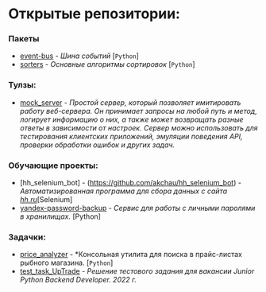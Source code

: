 # Открытые репозитории:

### Пакеты
- [event-bus](https://github.com/akchau/event-bus?tab=readme-ov-file#event-bus) - *Шина событий* [`Python`]
- [sorters](https://github.com/sofiiila/sorter) - *Основные алгоритмы сортировок* [`Python`]

### Тулзы:
- [mock_server](https://github.com/akchau/mock_server) - *Простой сервер, который позволяет имитировать работу веб-сервера. Он принимает запросы на любой путь и метод, логирует информацию о них, а также может возвращать разные ответы в зависимости от настроек. Сервер можно использовать для тестирования клиентских приложений, эмуляции поведения API, проверки обработки ошибок и других задач.*

### Обучающие проекты:
- [hh_selenium_bot] - (https://github.com/akchau/hh_selenium_bot) - *Автоматизированная программа для сбора данных с сайта [hh.ru](https://hh.ru)*[Selenium]
- [yandex-password-backup](https://github.com/akchau/yandex-passwords-backup) - *Сервис для работы с личными паролями в хранилищаx.* [Python]

### Задачки:
- [price_analyzer](https://github.com/akchau/price_analyzer) - *Консольная утилита для поиска в прайс-листах рыбного магазина. [`Python`]
- [test_task_UpTrade](https://github.com/akchau/test_task_UpTrade/tree/main) - *Решение тестового задания для вакансии Junior Python Backend Developer. 2022 г.*




